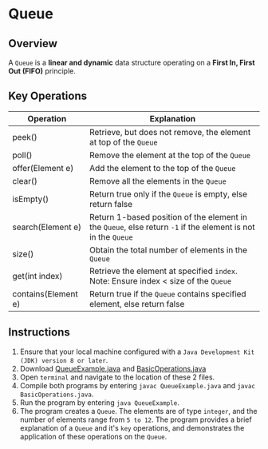 # Queue

## Overview
A `Queue` is a **linear and dynamic** data structure operating on a **First In, First Out (FIFO)** principle.

## Key Operations
| Operation           | Explanation                                                                                                  |
|---------------------|--------------------------------------------------------------------------------------------------------------|
| peek()              | Retrieve, but does not remove, the element at top of the `Queue`                                             |
| poll()              | Remove the element at the top of the `Queue`                                                                 |
| offer(Element e)    | Add the element to the top of the `Queue`                                                                    |
| clear()             | Remove all the elements in the `Queue`                                                                       |
| isEmpty()           | Return true only if the `Queue` is empty, else return false                                                  |
| search(Element e)   | Return 1-based position of the element in the `Queue`, else return `-1` if the element is not in the `Queue` |
| size()              | Obtain the total number of elements in the `Queue`                                                           |
| get(int index)      | Retrieve the element at specified `index`. Note: Ensure index < size of the `Queue`                          |
| contains(Element e) | Return true if the `Queue` contains specified element, else return false                                     |

## Instructions
1. Ensure that your local machine configured with a `Java Development Kit (JDK) version 8 or later`.
2. Download [QueueExample.java](https://github.com/shumarb/learning/tree/main/data-structures/code/QueueExample.java) and [BasicOperations.java](https://github.com/shumarb/learning/tree/main/data-structures/code/BasicOperations.java)
3. Open `terminal` and navigate to the location of these 2 files.
4. Compile both programs by entering `javac QueueExample.java` and `javac BasicOperations.java`.
5. Run the program by entering `java QueueExample`.
6. The program creates a `Queue`. The elements are of type `integer`, and the number of elements range from `5 to 12`. The program provides a brief explanation of a `Queue` and it's `key` operations, and demonstrates the application of these operations on the `Queue`.
